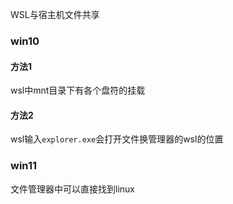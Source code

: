 WSL与宿主机文件共享

### win10

#### 方法1

wsl中mnt目录下有各个盘符的挂载

#### 方法2

wsl输入`explorer.exe`会打开文件换管理器的wsl的位置



### win11

文件管理器中可以直接找到linux

